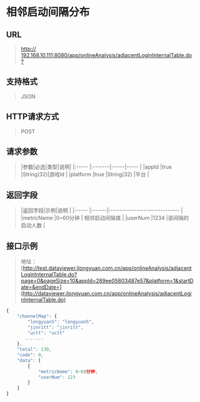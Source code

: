 # 相邻启动间隔分布

## URL
> [http:// 192.168.10.111:8080/app/onlineAnalysis/adjacentLoginInternalTable.do?](http://dataviewer.ilongyuan.com.cn/app/onlineAnalysis/adjacentLoginInternalTable.do)

## 支持格式
> JSON

## HTTP请求方式
> POST

## 请求参数
> |参数|必选|类型|说明|
|:-----  |:-------|:-----|-----                               |
|appId    |true    |String(32)|游戏Id                          |
|platform    |true    |String(32)   |平台 |

## 返回字段
> |返回字段|示例|说明                              |
|:-----   |:------|:-----------------------------   |
|metricName |0~60分钟 |    相邻启动间隔值        |
|userNum |1234 |该间隔的启动人数   |

## 接口示例
> 地址：[http://test.dataviewer.ilongyuan.com.cn/app/onlineAnalysis/adjacentLoginInternalTable.do?page=0&pageSize=10&appId=289ee05803487e57&platform=1&startDate=&endDate=](http://dataviewer.ilongyuan.com.cn/app/onlineAnalysis/adjacentLoginInternalTable.do)
``` javascript
{
    "channelMap": {
        "longyuan5": "longyuan5",
        "jinritt": "jinritt",
        "uctt": "uctt"
       .......
    },
    "total": 130,
    "code": 0,
    "data": [
        {
            "metricName": 0~60分钟,
            "userNum": 123
        }
    ]
}
```


